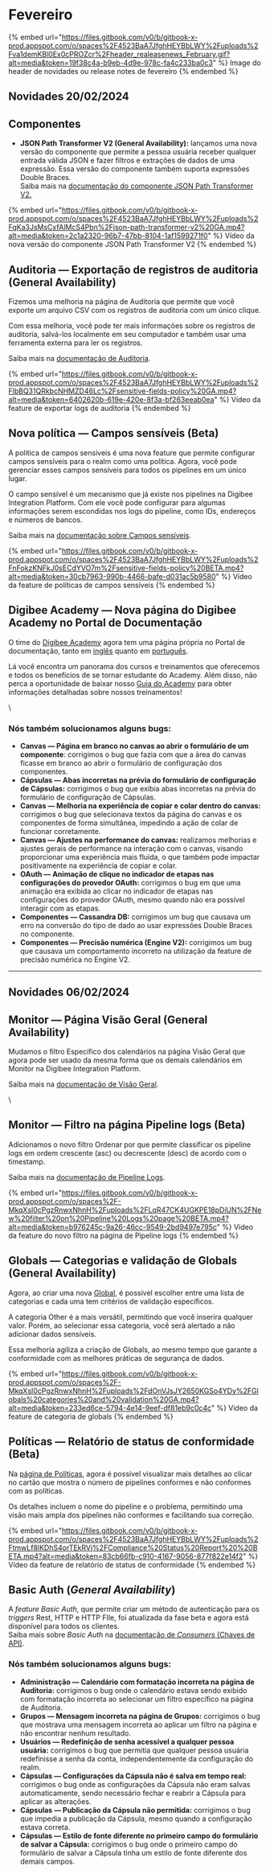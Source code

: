 # Fevereiro

{% embed url="https://files.gitbook.com/v0/b/gitbook-x-prod.appspot.com/o/spaces%2F4523BaA7JfghHEYBbLWY%2Fuploads%2Fva1demKBl0Ex0cPROZcr%2Fheader_realeasenews_February.gif?alt=media&token=19f38c4a-b9eb-4d9e-978c-fa4c233ba0c3" %}
Image do header de novidades ou release notes de fevereiro
{% endembed %}

##

## Novidades 20/02/2024

## Componentes

* **JSON Path Transformer V2 (General Availability):** lançamos uma nova versão do componente que permite a pessoa usuária receber qualquer entrada válida JSON e fazer filtros e extrações de dados de uma expressão. Essa versão do componente também suporta expressões Double Braces.\
  Saiba mais na [documentação do componente JSON Path Transformer V2.](https://docs.digibee.com/documentation/v/pt-br/components/tools/json-path-transformer-v2)

{% embed url="https://files.gitbook.com/v0/b/gitbook-x-prod.appspot.com/o/spaces%2F4523BaA7JfghHEYBbLWY%2Fuploads%2FqKa3JsMsCxfAlMcS4Pbn%2Fjson-path-transformer-v2%20GA.mp4?alt=media&token=2c1a2320-96b7-47bb-8104-1af1599271f0" %}
Vídeo da nova versão do componente JSON Path Transformer V2
{% endembed %}

##

## Auditoria — Exportação de registros de auditoria (General Availability)

Fizemos uma melhoria na página de Auditoria que permite que você exporte um arquivo CSV com os registros de auditoria com um único clique.&#x20;

Com essa melhoria, você pode ter mais informações sobre os registros de auditoria, salvá-los localmente em seu computador e também usar uma ferramenta externa para ler os registros.&#x20;

Saiba mais na [documentação de Auditoria](https://docs.digibee.com/documentation/v/pt-br/administration/audit).

{% embed url="https://files.gitbook.com/v0/b/gitbook-x-prod.appspot.com/o/spaces%2F4523BaA7JfghHEYBbLWY%2Fuploads%2FlbBQ31QRkbcNHMZD46Lc%2Fsensitive-fields-policy%20GA.mp4?alt=media&token=6402620b-619e-420e-8f3a-bf263eeab0ea" %}
Vídeo da feature de exportar logs de auditoria
{% endembed %}



## Nova política — Campos sensíveis (Beta)

A política de campos sensíveis é uma nova feature que permite configurar campos sensíveis para o realm como uma política. Agora, você pode gerenciar esses campos sensíveis para todos os pipelines em um único lugar.&#x20;

O campo sensível é um mecanismo que já existe nos pipelines na Digibee Integration Platform. Com ele você pode configurar para algumas informações serem escondidas nos logs do pipeline, como IDs, endereços e números de bancos.&#x20;

Saiba mais na [documentação sobre Campos sensíveis](https://docs.digibee.com/documentation/v/pt-br/governance/policies/sensitive-fields).



{% embed url="https://files.gitbook.com/v0/b/gitbook-x-prod.appspot.com/o/spaces%2F4523BaA7JfghHEYBbLWY%2Fuploads%2FnFokzKNFkJ0sECdYVO7m%2Fsensitive-fields-policy%20BETA.mp4?alt=media&token=30cb7963-990b-4466-bafe-d031ac5b9580" %}
Vídeo da feature de políticas de campos sensíveis
{% endembed %}

##

## Digibee Academy — Nova página do Digibee Academy no Portal de Documentação

O time do [Digibee Academy](https://digibee.academy/) agora tem uma página própria no Portal de documentação, tanto em [inglês](https://docs.digibee.com/documentation/about-digibee-academy) quanto em [português](https://docs.digibee.com/documentation/v/pt-br/about-digibee-academy).

Lá você encontra um panorama dos cursos e treinamentos que oferecemos e todos os benefícios de se tornar estudante do Academy. Além disso, não perca a oportunidade de baixar nosso [Guia do Academy](https://digibee.academy/class-materials/Guidebook/Guidebook\_Digibee%20Academy\_PT.pdf) para obter informações detalhadas sobre nossos treinamentos!

\


### Nós também solucionamos alguns bugs:

* **Canvas — Página em branco no canvas ao abrir o formulário de um componente**: corrigimos o bug que fazia com que a área do canvas ficasse em branco ao abrir o formulário de configuração dos componentes.
* **Cápsulas — Abas incorretas na prévia do formulário de configuração de Cápsulas:** corrigimos o bug que exibia abas incorretas na prévia do formulário de configuração de Cápsulas.
* **Canvas — Melhoria na experiência de copiar e colar dentro do canvas:** corrigimos o bug que selecionava textos da página do canvas e os componentes de forma simultânea, impedindo a ação de colar de funcionar corretamente.&#x20;
* **Canvas — Ajustes na performance do canvas:** realizamos melhorias e ajustes gerais de performance na interação com o canvas, visando proporcionar uma experiência mais fluida, o que também pode impactar positivamente na experiência de copiar e colar.
* **OAuth — Animação de clique no indicador de etapas nas configurações do provedor OAuth:** corrigimos o bug em que uma animação era exibida ao clicar no indicador de etapas nas configurações do provedor OAuth, mesmo quando não era possível interagir com as etapas.
* **Componentes — Cassandra DB:** corrigimos um bug que causava um erro na conversão do tipo de dado ao usar expressões Double Braces no componente.
* **Componentes — Precisão numérica (Engine V2):** corrigimos um bug que causava um comportamento incorreto na utilização da feature de precisão numérica no Engine V2.



***



## Novidades 06/02/2024

## Monitor — Página Visão Geral (General Availability)

Mudamos o filtro Específico dos calendários na página Visão Geral que agora pode ser usado da mesma forma que os demais calendários em Monitor na Digibee Integration Platform.

Saiba mais na [documentação de Visão Geral](https://docs.digibee.com/documentation/v/pt-br/monitor/dashboards).

\


## Monitor — Filtro na página Pipeline logs (Beta)

Adicionamos o novo filtro Ordenar por que permite classificar os pipeline logs em ordem crescente (asc) ou decrescente (desc) de acordo com o timestamp.

Saiba mais na [documentação de Pipeline Logs](https://docs.digibee.com/documentation/v/pt-br/monitor/pipeline-logs).

{% embed url="https://files.gitbook.com/v0/b/gitbook-x-prod.appspot.com/o/spaces%2F-MkqXsI0cPgzRnwxNhnH%2Fuploads%2FLqR47CK4UGKPE18pDiUN%2FNew%20filter%20on%20Pipeline%20Logs%20page%20BETA.mp4?alt=media&token=b976245c-9a26-46cc-9549-2bd9497e795c" %}
Video da feature do novo filtro na página de Pipeline logs
{% endembed %}

##

## Globals — Categorias e validação de Globals (General Availability)

Agora, ao criar uma nova [Global](https://docs.digibee.com/documentation/v/pt-br/settings/globals), é possível escolher entre uma lista de categorias e cada uma tem critérios de validação específicos.&#x20;

A categoria Other é a mais versátil, permitindo que você inserira qualquer valor. Porém, ao selecionar essa categoria, você será alertado a não adicionar dados sensíveis.&#x20;

Essa melhoria agiliza a criação de Globals, ao mesmo tempo que garante a conformidade com as melhores práticas de segurança de dados.

{% embed url="https://files.gitbook.com/v0/b/gitbook-x-prod.appspot.com/o/spaces%2F-MkqXsI0cPgzRnwxNhnH%2Fuploads%2FdOnVJsJY2650KGSo4YDy%2FGlobals%20categories%20and%20validation%20GA.mp4?alt=media&token=233ed6ce-5794-4e14-9eef-df81eb9c0c4c" %}
Video da feature de categoria de globals
{% endembed %}

##

## Políticas — Relatório de status de conformidade (Beta)

Na [página de Políticas](https://docs.digibee.com/documentation/v/pt-br/governance/policies), agora é possível visualizar mais detalhes ao clicar no cartão que mostra o número de pipelines conformes e não conformes com as políticas.&#x20;

Os detalhes incluem o nome do pipeline e o problema, permitindo uma visão mais ampla dos pipelines não conformes e facilitando sua correção.

{% embed url="https://files.gitbook.com/v0/b/gitbook-x-prod.appspot.com/o/spaces%2F4523BaA7JfghHEYBbLWY%2Fuploads%2FtmwLf8lKDhS4orTEkRVj%2FCompliance%20Status%20Report%20%20BETA.mp4?alt=media&token=83cb66fb-c910-4167-9056-877f822e14f2" %}
Vídeo da feature de relatório de status de conformidade&#x20;
{% endembed %}



## Basic Auth (_General Availability_)

A _feature_ _Basic Auth_, que permite criar um método de autenticação para os _triggers_ Rest, HTTP e HTTP FIle, foi atualizada da fase beta e agora está disponível para todos os clientes.\
Saiba mais sobre _Basic Auth_ na [documentação de _Consumers_ (Chaves de API)](https://docs.digibee.com/documentation/v/pt-br/settings/api-keys-consumers).





### Nós também solucionamos alguns bugs:

* **Administração — Calendário com formatação incorreta na página de Auditoria:** corrigimos o bug onde o calendário estava sendo exibido com formatação incorreta ao selecionar um filtro específico na página de Auditoria.
* **Grupos — Mensagem incorreta na página de Grupos:** corrigimos o bug que mostrava uma mensagem incorreta ao aplicar um filtro na página e não encontrar nenhum resultado.&#x20;
* **Usuários — Redefinição de senha acessível a qualquer pessoa usuária:** corrigimos o bug que permitia que qualquer pessoa usuária redefinisse a senha da conta, independentemente da configuração do realm.
* **Cápsulas — Configurações da Cápsula não é salva em tempo real:** corrigimos o bug onde as configurações da Cápsula não eram salvas automaticamente, sendo necessário fechar e reabrir a Cápsula para aplicar as alterações.
* **Cápsulas — Publicação da Cápsula não permitida:** corrigimos o bug que impedia a publicação da Cápsula, mesmo quando a configuração estava correta.&#x20;
* **Cápsulas — Estilo de fonte diferente no primeiro campo do formulário de salvar a Cápsula:** corrigimos o bug onde o primeiro campo do formulário de salvar a Cápsula tinha um estilo de fonte diferente dos demais campos.
